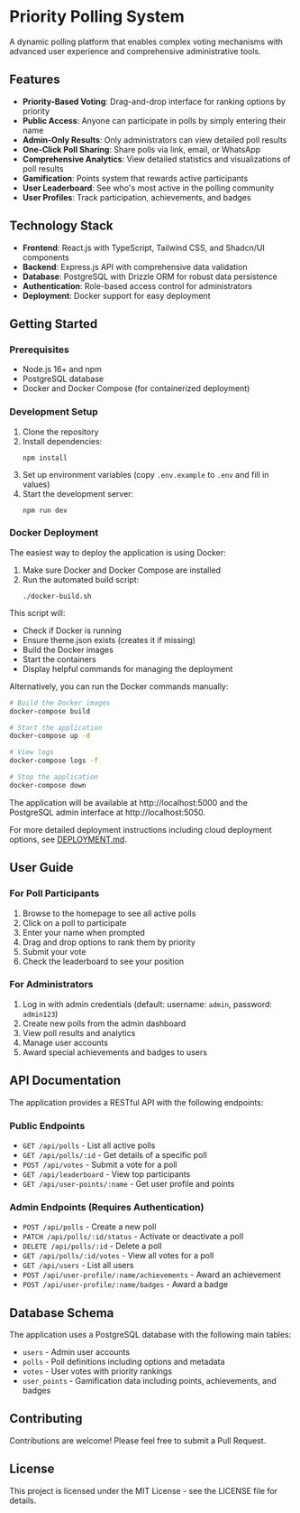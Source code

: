 # Priority Polling System

A dynamic polling platform that enables complex voting mechanisms with advanced user experience and comprehensive administrative tools.

## Features

- **Priority-Based Voting**: Drag-and-drop interface for ranking options by priority
- **Public Access**: Anyone can participate in polls by simply entering their name
- **Admin-Only Results**: Only administrators can view detailed poll results
- **One-Click Poll Sharing**: Share polls via link, email, or WhatsApp
- **Comprehensive Analytics**: View detailed statistics and visualizations of poll results
- **Gamification**: Points system that rewards active participants
- **User Leaderboard**: See who's most active in the polling community
- **User Profiles**: Track participation, achievements, and badges

## Technology Stack

- **Frontend**: React.js with TypeScript, Tailwind CSS, and Shadcn/UI components
- **Backend**: Express.js API with comprehensive data validation
- **Database**: PostgreSQL with Drizzle ORM for robust data persistence
- **Authentication**: Role-based access control for administrators
- **Deployment**: Docker support for easy deployment

## Getting Started

### Prerequisites

- Node.js 16+ and npm
- PostgreSQL database
- Docker and Docker Compose (for containerized deployment)

### Development Setup

1. Clone the repository
2. Install dependencies:
   ```
   npm install
   ```
3. Set up environment variables (copy `.env.example` to `.env` and fill in values)
4. Start the development server:
   ```
   npm run dev
   ```

### Docker Deployment

The easiest way to deploy the application is using Docker:

1. Make sure Docker and Docker Compose are installed
2. Run the automated build script:
   ```
   ./docker-build.sh
   ```
   
This script will:
- Check if Docker is running
- Ensure theme.json exists (creates it if missing)
- Build the Docker images
- Start the containers
- Display helpful commands for managing the deployment

Alternatively, you can run the Docker commands manually:

```bash
# Build the Docker images
docker-compose build

# Start the application
docker-compose up -d

# View logs
docker-compose logs -f

# Stop the application
docker-compose down
```

The application will be available at http://localhost:5000 and the PostgreSQL admin interface at http://localhost:5050.

For more detailed deployment instructions including cloud deployment options, see [DEPLOYMENT.md](DEPLOYMENT.md).

## User Guide

### For Poll Participants

1. Browse to the homepage to see all active polls
2. Click on a poll to participate
3. Enter your name when prompted
4. Drag and drop options to rank them by priority
5. Submit your vote
6. Check the leaderboard to see your position

### For Administrators

1. Log in with admin credentials (default: username: `admin`, password: `admin123`)
2. Create new polls from the admin dashboard
3. View poll results and analytics
4. Manage user accounts
5. Award special achievements and badges to users

## API Documentation

The application provides a RESTful API with the following endpoints:

### Public Endpoints

- `GET /api/polls` - List all active polls
- `GET /api/polls/:id` - Get details of a specific poll
- `POST /api/votes` - Submit a vote for a poll
- `GET /api/leaderboard` - View top participants
- `GET /api/user-points/:name` - Get user profile and points

### Admin Endpoints (Requires Authentication)

- `POST /api/polls` - Create a new poll
- `PATCH /api/polls/:id/status` - Activate or deactivate a poll
- `DELETE /api/polls/:id` - Delete a poll
- `GET /api/polls/:id/votes` - View all votes for a poll
- `GET /api/users` - List all users
- `POST /api/user-profile/:name/achievements` - Award an achievement
- `POST /api/user-profile/:name/badges` - Award a badge

## Database Schema

The application uses a PostgreSQL database with the following main tables:

- `users` - Admin user accounts
- `polls` - Poll definitions including options and metadata
- `votes` - User votes with priority rankings
- `user_points` - Gamification data including points, achievements, and badges

## Contributing

Contributions are welcome! Please feel free to submit a Pull Request.

## License

This project is licensed under the MIT License - see the LICENSE file for details.